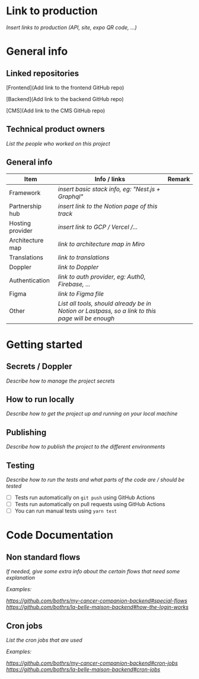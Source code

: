 # Link to production

_Insert links to production (API, site, expo QR code, ...)_

# General info

## Linked repositories

[Frontend](Add link to the frontend GitHub repo)

[Backend](Add link to the backend GitHub repo)

[CMS](Add link to the CMS GitHub repo)

## Technical product owners

_List the people who worked on this project_

## General info

| Item             | Info / links                                                                                     | Remark |
| ---------------- | ------------------------------------------------------------------------------------------------ | ------ |
| Framework        | _insert basic stack info, eg: "Nest.js + Graphql"_                                               |        |
| Partnership hub  | _insert link to the Notion page of this track_                                                   |        |
| Hosting provider | _insert link to GCP / Vercel /..._                                                               |        |
| Architecture map | _link to architecture map in Miro_                                                               |        |
| Translations     | _link to translations_                                                                           |        |
| Doppler          | _link to Doppler_                                                                                |        |
| Authentication   | _link to auth provider, eg: Auth0, Firebase, ..._                                                |        |
| Figma            | _link to Figma file_                                                                             |        |
| Other            | _List all tools, should already be in Notion or Lastpass, so a link to this page will be enough_ |        |

# Getting started

## Secrets / Doppler

_Describe how to manage the project secrets_

## How to run locally

_Describe how to get the project up and running on your local machine_

## Publishing

_Describe how to publish the project to the different environments_

## Testing

_Describe how to run the tests and what parts of the code are / should be tested_

- [ ] Tests run automatically on `git push` using GitHub Actions
- [ ] Tests run automatically on pull requests using GitHub Actions
- [ ] You can run manual tests using `yarn test`

# Code Documentation

## Non standard flows

_If needed, give some extra info about the certain flows that need some explanation_

_Examples:_

_https://github.com/bothrs/my-cancer-companion-backend#special-flows_
_https://github.com/bothrs/la-belle-maison-backend#how-the-login-works_

## Cron jobs

_List the cron jobs that are used_

_Examples:_

_https://github.com/bothrs/my-cancer-companion-backend#cron-jobs_
_https://github.com/bothrs/la-belle-maison-backend#cron-jobs_
